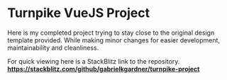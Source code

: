 # Turnpike VueJS Project

Here is my completed project trying to stay close to the original design template provided. While making minor changes for easier development, maintainability and cleanliness. 

For quick viewing here is a StackBlitz link to the repository.
**https://stackblitz.com/github/gabrielkgardner/turnpike-project**
